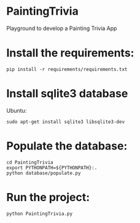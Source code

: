 # PaintingTrivia
Playground to develop a Painting Trivia App 


# Install the requirements:
```
pip install -r requirements/requirements.txt
```

# Install sqlite3 database
Ubuntu:
```
sudo apt-get install sqlite3 libsqlite3-dev
```

# Populate the database:
```
cd PaintingTrivia
export PYTHONPATH=${PYTHONPATH}:.
python database/populate.py
```
# Run the project:

```
python PaintingTrivia.py
```



